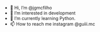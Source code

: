 - 👋 Hi, I’m @jgmcfilho
- 👀 I’m interested in development
- 🌱 I’m currently learning Python.
- 📫 How to reach me instagram @guiii.mc

<!---
jgmcfilho/jgmcfilho is a ✨ special ✨ repository because its `README.md` (this file) appears on your GitHub profile.
You can click the Preview link to take a look at your changes.
--->

